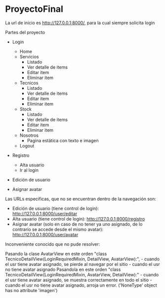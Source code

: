 # ProyectoFinal 
La url de inicio es http://127.0.0.1:8000/, para la cual siempre solicita login

Partes del proyecto
- Login
    - Home
    - Servicios
        - Listado
        - Ver detalle de items
        - Editar item
        - Eliminar item
    - Tecnicos
        - Listado
        - Ver detalle de items
        - Editar item
        - Eliminar item
    - Stock
        - Listado
        - Ver detalle de items
        - Editar item
        - Eliminar item
    - Nosotros
        - Pagina estática con texto e imagen
    - Logout

- Registro
    - Alta usuario
    - Ir al login

- Edición de usuario
- Asignar avatar

Las URLs especificas, que no se encuentran dentro de la navegación son:
- Edición de usuario (tiene control de login): http://127.0.0.1:8000/user/editar
- Alta usuario (tiene control de login): http://127.0.0.1:8000/registro
- Asignar avatar (solo en caso de no tener ya uno asignado, de lo contrario se accede desde el mismo avatar): http://127.0.0.1:8000/user/avatar


Inconveniente conocido que no pude resolver: 

Pasando la clase AvatarView en este orden "class TecnicoDetailView(LoginRequiredMixin, DetailView, AvatarView):",
    - cuando el usr tiene avatar asignado, se pierde al navegar por el sitio
    - cuando el usr no tiene avatar asignado
Pasandola en este orden "class TecnicoDetailView(LoginRequiredMixin, AvatarView, DetailView):"
    - cuando el usr tiene avatar asignado, se muestra correctamente en todo el sitio
    - cuando el usr no tiene avatar asignado, arroja un error. ('NoneType' object has no attribute 'imagen')
